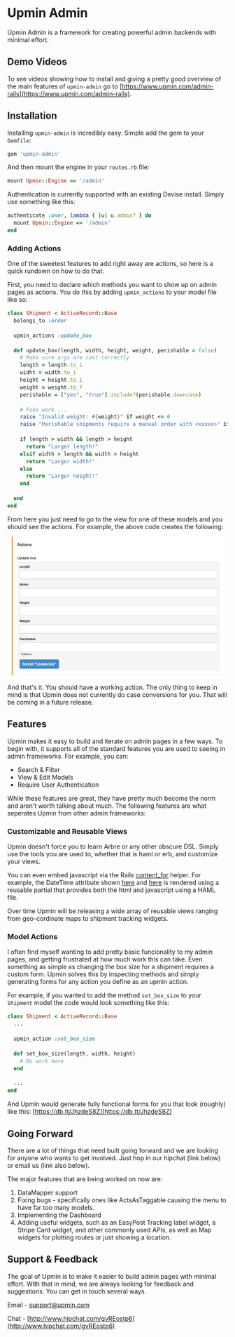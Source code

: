 # Upmin Admin

Upmin Admin is a framework for creating powerful admin backends with minimal effort.

## Demo Videos

To see videos showing how to install and giving a pretty good overview of the main features of `upmin-admin` go to [https://www.upmin.com/admin-rails](https://www.upmin.com/admin-rails).


## Installation

Installing `upmin-admin` is incredibly easy. Simple add the gem to your `Gemfile`:

```ruby
gem 'upmin-admin'
```

And then mount the engine in your `routes.rb` file:

```ruby
mount Upmin::Engine => '/admin'
```

Authentication is currently supported with an existing Devise install. Simply use something like this:

```ruby
authenticate :user, lambda { |u| u.admin? } do
  mount Upmin::Engine => '/admin'
end
```

### Adding Actions

One of the sweetest features to add right away are actions, so here is a quick rundown on how to do that.

First, you need to declare which methods you want to show up on admin pages as actions. You do this by adding `upmin_actions` to your model file like so:

```ruby
class Shipment < ActiveRecord::Base
  belongs_to :order

  upmin_actions :update_box

  def update_box(length, width, height, weight, perishable = false)
    # Make sure args are cast correctly
    length = length.to_i
    widht = width.to_i
    height = height.to_i
    weight = weight.to_f
    perishable = ["yes", "true"].include?(perishable.downcase)

    # Fake work ...
    raise "Invalid weight: #{weight}" if weight <= 0
    raise "Perishable shipments require a manual order with <xxxxx>" if perishable

    if length > width && length > height
      return "Larger length!"
    elsif width > length && width > height
      return "Larger width!"
    else
      return "Larger height!"
    end

  end
end

```

From here you just need to go to the view for one of these models and you should see the actions. For example, the above code creates the following:

![Update Box Action Screenshot](docs/assets/update_box_action.png)

And that's it. You should have a working action. The only thing to keep in mind is that Upmin does not currently do case conversions for you. That will be coming in a future release.

## Features

Upmin makes it easy to build and iterate on admin pages in a few ways. To begin with, it supports all of the standard features you are used to seeing in admin frameworks. For example, you can:

- Search & Filter
- View & Edit Models
- Require User Authentication

While these features are great, they have pretty much become the norm and aren't worth talking about much. The following features are what seperates Upmin from other admin frameworks:


### Customizable and Reusable Views

Upmin doesn't force you to learn Arbre or any other obscure DSL. Simply use the tools you are used to, whether that is haml or erb, and customize your views.

You can even embed javascript via the Rails [content_for](http://api.rubyonrails.org/classes/ActionView/Helpers/CaptureHelper.html#method-i-content_for) helper. For example, the DateTime attribute shown [here](https://db.tt/0IHCE330) and [here](https://db.tt/7auKD5nB) is rendered using a reusable partial that provides both the html and javascript using a HAML file.

Over time Upmin will be releasing a wide array of reusable views ranging from geo-cordinate maps to shipment tracking widgets.


### Model Actions

I often find myself wanting to add pretty basic funcionality to my admin pages, and getting frustrated at how much work this can take. Even something as simple as changing the box size for a shipment requires a custom form. Upmin solves this by inspecting methods and simply generating forms for any action you define as an upmin action.

For example, if you wanted to add the method `set_box_size` to your `Shipment` model the code would look something like this:

```ruby
class Shipment < ActiveRecord::Base
  ...

  upmin_action :set_box_size

  def set_box_size(length, width, height)
    # Do work here
  end

  ...
end
```

And Upmin would generate fully functional forms for you that look (roughly) like this: [https://db.tt/JhzdeS8Z](https://db.tt/JhzdeS8Z)


## Going Forward

There are a lot of things that need built going forward and we are looking for anyone who wants to get involved. Just hop in our hipchat (link below) or email us (link also below).

The major features that are being worked on now are:

1. DataMapper support
2. Fixing bugs - specifically ones like ActsAsTaggable causing the menu to have far too many models.
3. Implementing the Dashboard
4. Adding useful widgets, such as an EasyPost Tracking label widget, a Stripe Card widget, and other commonly used APIs, as well as Map widgets for plotting routes or just showing a location.


## Support & Feedback

The goal of Upmin is to make it easier to build admin pages with minimal effort. With that in mind, we are always looking for feedback and suggestions. You can get in touch several ways.

Email - [support@upmin.com](support@upmin.com)

Chat - [http://www.hipchat.com/gvREostp6](http://www.hipchat.com/gvREostp6)
